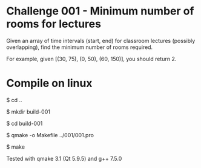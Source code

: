 # Challenge 001 - Minimum number of rooms for lectures

Given an array of time intervals (start, end) for classroom lectures (possibly overlapping), find the minimum number of rooms required.

For example, given [(30, 75), (0, 50), (60, 150)], you should return 2.

# Compile on linux

$ cd ..

$ mkdir build-001

$ cd build-001

$ qmake -o Makefile ../001/001.pro

$ make

Tested with qmake 3.1 (Qt 5.9.5) and g++ 7.5.0
